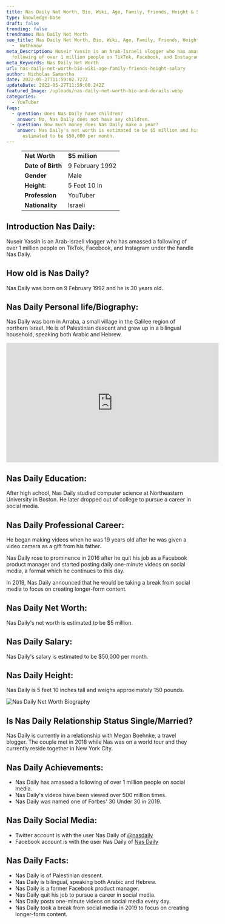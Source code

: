 ```yaml
---
title: Nas Daily Net Worth, Bio, Wiki, Age, Family, Friends, Height & Salary
type: knowledge-base
draft: false
trending: false
trendname: Nas Daily Net Worth
seo_title: Nas Daily Net Worth, Bio, Wiki, Age, Family, Friends, Height & Salary
  -  Wothknow
meta_Description: Nuseir Yassin is an Arab-Israeli vlogger who has amassed a
  following of over 1 million people on TikTok, Facebook, and Instagram .
meta_Keywords: Nas Daily Net Worth
url: nas-daily-net-worth-bio-wiki-age-family-friends-height-salary
author: Nicholas Samantha
date: 2022-05-27T11:59:02.727Z
updateDate: 2022-05-27T11:59:00.242Z
featured_Image: /uploads/nas-daily-net-worth-bio-and-derails.webp
categories:
  - YouTuber
faqs:
  - question: Does Nas Daily have children?
    answer: No, Nas Daily does not have any children.
  - question: How much money does Nas Daily make a year?
    answer: Nas Daily's net worth is estimated to be $5 million and his salary is
      estimated to be $50,000 per month.
---
```

<figure class="wp-block-table is-style-stripes">
  <table>
    <tbody>
      <tr>
        <td>
          <strong>Net Worth</strong>
        </td>
        <td>
          <strong>$5 million</strong>
        </td>
      </tr>
      <tr>
        <td>
          <strong>Date of Birth</strong>
        </td>
        <td>9 February 1992</td>
      </tr>
      <tr>
        <td>
          <strong>Gender</strong>
        </td>
        <td>Male</td>
      </tr>
      <tr>
        <td>
          <strong>Height:</strong>
        </td>
        <td>5 Feet 10 In</td>
      </tr>
      <tr>
        <td>
          <strong>Profession</strong>
        </td>
        <td>YouTuber</td>
      </tr>
      <tr>
        <td>
          <strong>Nationality</strong>
        </td>
        <td>Israeli</td>
      </tr>
    </tbody>
  </table>
</figure>

## **Introduction Nas Daily:**

Nuseir Yassin is an Arab-Israeli vlogger who has amassed a following of over 1 million people on TikTok, Facebook, and Instagram under the handle Nas Daily.

## **How old is Nas Daily?**

Nas Daily was born on 9 February 1992 and he is 30 years old.

## **Nas Daily Personal life/Biography:**

Nas Daily was born in Arraba, a small village in the Galilee region of northern Israel. He is of Palestinian descent and grew up in a bilingual household, speaking both Arabic and Hebrew.

<iframe width="560" height="315" src="https://www.youtube.com/embed/z0SBPguo-C0" title="YouTube video player" frameborder="0" allow="accelerometer; autoplay; clipboard-write; encrypted-media; gyroscope; picture-in-picture" allowfullscreen></iframe>

## **Nas Daily Education:**

After high school, Nas Daily studied computer science at Northeastern University in Boston. He later dropped out of college to pursue a career in social media.

## **Nas Daily Professional Career:**

He began making videos when he was 19 years old after he was given a video camera as a gift from his father.

Nas Daily rose to prominence in 2016 after he quit his job as a Facebook product manager and started posting daily one-minute videos on social media, a format which he continues to this day.

In 2019, Nas Daily announced that he would be taking a break from social media to focus on creating longer-form content.

## **Nas Daily Net Worth:**

Nas Daily's net worth is estimated to be $5 million.

## **Nas Daily Salary:**

Nas Daily's salary is estimated to be $50,000 per month.

## **Nas Daily Height:**

Nas Daily is 5 feet 10 inches tall and weighs approximately 150 pounds.

![Nas Daily Net Worth Biography](/uploads/nas-daily-net-worth-.webp)

## **Is Nas Daily Relationship Status Single/Married?**

Nas Daily is currently in a relationship with Megan Boehnke, a travel blogger. The couple met in 2018 while Nas was on a world tour and they currently reside together in New York City.

## **Nas Daily Achievements:**

* Nas Daily has amassed a following of over 1 million people on social media.
* Nas Daily's videos have been viewed over 500 million times.
* Nas Daily was named one of Forbes' 30 Under 30 in 2019.

## **Nas Daily Social Media:**

* Twitter account is with the user Nas Daily of <a href="https://twitter.com/nasdaily" target="_blank" rel="nofollow" rel="noopener">@nasdaily</a>
* Facebook account is with the user Nas Daily of <a href="https://web.facebook.com/nasdaily" target="_blank" rel="nofollow" rel="noopener">Nas Daily </a>

## **Nas Daily Facts:**

* Nas Daily is of Palestinian descent.
* Nas Daily is bilingual, speaking both Arabic and Hebrew.
* Nas Daily is a former Facebook product manager.
* Nas Daily quit his job to pursue a career in social media.
* Nas Daily posts one-minute videos on social media every day.
* Nas Daily took a break from social media in 2019 to focus on creating longer-form content.